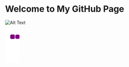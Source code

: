 # Welcome to My GitHub Page 

![Alt Text](https://wifflegif.com/gifs/650528-computer-cat-typing-cat-gif)

![snake gif](https://github.com/MertKulac/MertKulac/blob/output/github-contribution-grid-snake.gif)

